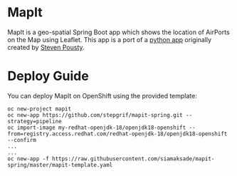 # MapIt

MapIt is a geo-spatial Spring Boot app which shows the location of AirPorts on the Map using Leaflet. This app is a
port of a [python app](https://github.com/thesteve0/awsdemo) originally created by [Steven Pousty](https://github.com/thesteve0).

# Deploy Guide

You can deploy MapIt on OpenShift using the provided template:
```
oc new-project mapit
oc new-app https://github.com/stepgrif/mapit-spring.git --strategy=pipeline
oc import-image my-redhat-openjdk-18/openjdk18-openshift --from=registry.access.redhat.com/redhat-openjdk-18/openjdk18-openshift --confirm
...
...
oc new-app -f https://raw.githubusercontent.com/siamaksade/mapit-spring/master/mapit-template.yaml
```

